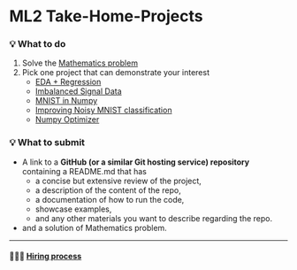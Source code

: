 # ML2 Take-Home-Projects
### 💡 What to do
1. Solve the [Mathematics problem](https://github.com/kc-ml2/Take-Home-Projects/tree/main/Mathematics) 
2. Pick one project that can demonstrate your interest 
    * [EDA + Regression](https://github.com/kc-ml2/Take-Home-Projects/tree/main/EDA%2BRegression)
    * [Imbalanced Signal Data](https://github.com/kc-ml2/Take-Home-Projects/tree/main/Imbalanced-Signal-Data)
    * [MNIST in Numpy](https://github.com/kc-ml2/Take-Home-Projects/tree/main/MNIST%20in%20Numpy)
    * [Improving Noisy MNIST classification](https://github.com/kc-ml2/Take-Home-Projects/tree/main/NoisyMNIST)
    * [Numpy Optimizer](https://github.com/kc-ml2/Take-Home-Projects/tree/main/Numpy%20Optimizer)
### 💡 What to submit
* A link to a <b>GitHub (or a similar Git hosting service) repository</b> containing a README.md that has
    * a concise but extensive review of the project,
    * a description of the content of the repo,
    * a documentation of how to run the code,
    * showcase examples,
    * and any other materials you want to describe regarding the repo.
* and a solution of Mathematics problem.
-----
#### 👨🏻‍💻 [Hiring process](https://tiny.one/kcml2-recruit)
